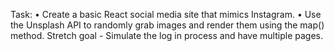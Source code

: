 Task:
• Create a basic React social media site that
mimics Instagram.
• Use the Unsplash API to randomly grab images
and render
them using the map() method.
Stretch goal - Simulate the log in process and
have multiple pages.